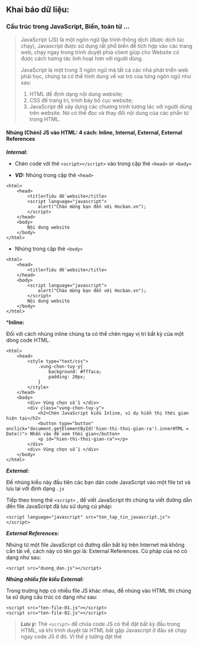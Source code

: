 ﻿## Khai báo dữ liệu:
### Cấu trúc trong JavaScript, Biến, toán tử ...

  

>JavaScript (JS) là một ngôn ngữ lập trình thông dịch (được dịch lúc chạy), Javascript được sử dụng rất phổ biến để tích hợp vào các trang web, chạy ngay trong trình duyệt phía client giúp cho Website có được cách tương tác linh hoạt hơn với người dùng.
>
>JavaScript là một trong 3 ngôn ngữ mà tất cả các nhà phát triển web phải học, chúng ta có thể hình dung về vai trò của từng ngôn ngữ như sau:
>1.  HTML để định dạng nội dung website;    
>2.  CSS để trang trí, trình bày bố cục website;    
>3.  JavaScript để xây dựng các chương trình tương tác với người dùng trên website. Nó có thể đọc và thay đổi nội dung của các phần tử trong HTML.
    

  
  

#### Nhúng (Chèn) JS vào HTML: 4 cách:  Inline, Internal, External, External References
    

***Internal:***

-   Chèn code với thẻ `<script></script>` vào trong cặp thẻ `<head>` or `<body>`
    
-   ***VD:*** Nhúng trong cặp thẻ `<head>`
    
````
<html>
	<head>
		<title>Tiêu đề website</title>
		<script language="javascript">
			alert("Chào mừng bạn đến với Hocban.vn");
		</script>
	</head>
	<body>
		Nội dung website
	</body>
</html>
````
-   Nhúng trong cặp thẻ `<body>`
    
````
<html>
	<head>
		<title>Tiêu đề website</title>
	</head>
	<body>
		<script language="javascript">
			alert("Chào mừng bạn đến với Hocban.vn");
		</script>
		Nội dung website
	</body>
</html>
````
***Inline:**

Đối với cách nhúng inline chúng ta có thể chèn ngay vị trí bất kỳ của một dòng code HTML.
````
<html>
	<head>
		<style type="text/css">
			.vung-chon-tuy-y{
				background: #fffaca;
				padding: 20px;
			}
		</style>
	</head>
	<body>
		<div> Vùng chọn số 1 </div>
		<div class="vung-chon-tuy-y">
			<h2>Chèn JavaScript kiểu Inline, ví dụ hiển thị thời gian hiện tại</h2>
			<button type="button" onclick="document.getElementById('hien-thi-thoi-gian-ra').innerHTML = Date()"> Nhấn vào để xem thời gian</button>
			<p id="hien-thi-thoi-gian-ra"></p>
		</div>
		<div> Vùng chọn số 1 </div>
	</body>
</html>
````
  

***External:***

Để nhúng kiểu này đầu tiên các bạn dán code JavaScript vào một file txt và lưu lại với định dạng `.js`

Tiếp theo trong thẻ `<script>` , để viết JavaScript thì chúng ta viết đường dẫn đến file JavaScript đã lưu sử dụng cú pháp:
````
<script language="javascript" src="ten_tap_tin_javascript.js"></script>
````

***External References:***

Nhúng từ một file JavaScript có đường dẫn bất kỳ trên Internet mà không cần tải về, cách này có tên gọi là: External References. Cú pháp của nó có dạng như sau:
````
<script src="duong_dan.js"></script>
````
***Nhúng nhiều file kiểu External:***

Trong trường hợp có nhiều file JS khác nhau, để nhúng vào HTML thì chúng ta sử dụng cấu trúc có dạng như sau:
````
<script src="ten-file-01.js"></script>
<script src="ten-file-02.js"></script>
````
>***Lưu ý:*** Thẻ `<script>` để chứa code JS có thể đặt bất kỳ đầu trong HTML, và khi trình duyệt tải HTML bắt gặp Javascript ở đâu sẽ chạy ngay code JS ở đó. Vì thế ý tưởng đặt thẻ <script> trong thẻ <body> và đặt ở cuối (gần thẻ đóng body) là rất tốt vì nó cải thiện tốc độ hiện thị trang (HTML tải xong thì chạy JS!).
#### Một số hàm cơ bản của JS:
#### document.write():
-   Hàm `document.write()` có thể sử dụng để xuất văn bản text thuần túy, mã HTML hoặc cả hai. Ví dụ định dạng văn bản viết ra bằng thẻ HTML <h1>
    
-  ***VD:***
    
````
<script>
	document.write("Hello World!"); // document.Writeln();
</script>
````
Ví dụ định dạng văn bản viết ra bằng thẻ HTML `<h1>`

`document.write("<h1>Hello World!</h1>");`

#### Hàm alert
    
-   Bạn có thể sử dụng hàm `alert()` để hiện thị một hộp thoại (popup) thông báo.
  ````  
  <script>  
	alert("Đây là một thông báo!");    
</script>
  ````  
#### Cấu trúc chương trình trong JS: gồm:

-   ***Biểu thức (expressions):*** là một tập hợp gồm các toán hạng và các toán tử.
    
-   ***Câu lệnh (statements):*** Các câu lệnh của javascript sẽ được đặt trong một cặp thẻ `<script>`. Các câu lệnh sẽ tuân thủ theo cú pháp(syntax) mà javascript đặt ra. Nếu bạn làm sai luật thì sẽ không thực hiện được.    
	Cú pháp cơ bản của ngôn ngữ [JavaScript](https://www.daipho.com/blogtag/javascript/) (JS), bao gồm các cách khai báo biến, các loại dữ liệu và cách viết mã lệnh.
	Cú pháp của [JavaScript](https://www.daipho.com/blogtag/javascript/) phần lớn được vay mượn từ Java

-   ***Từ khóa (keywords):***
    
-   ***Biến số (Variables):*** 2 cách khai báo:
    

![](https://lh4.googleusercontent.com/-DeA5tbXUZAue9ykP8ONLJIfEfeuahZz1_rMl-ViVjMqIcRTNJijlc-lrQRJrn1AP0foGSgZzj8FG6aF8MYGK7gSZyq93dCPJ34PAFKC50198VpO7nDY0PgJxaGvcUEDg-TkNWLoQxj7iaLcQ6Q)

>***Sự khác nhau giữa var và le :***
>-   var cho phép khai báo lại, let thì biến chỉ được khai báo 1 lần, nếu cố tình khai báo lần tiếp theo sẽ bị lỗi.   
>-   let thì phạm vi hiệu lực trong khối {} nó khai báo, var thì hiệu lực toàn cục (xem [Khối lệnh Javascript](https://xuanthulab.net/cau-lenh-dieu-kien-va-vong-lap-trong-javascript.html))
    

- ***Phạm vi của biến:***

	-   Cục bộ (local) - biến chỉ có hiệu lực trong hàm (khối) nó khai báo - ra khỏi hàm hết hiệu lực
    
	-   Toàn cục (global) - biến có hiệu lực toàn code, có thể truy cập ở bất kỳ đâu. Biến này không khai báo trong một hàm, mà khai báo bên ngoài.    

	Khi khai báo biến có thể không cần thiết phải gán giá trị cho nó. Khi biến khai báo mà không gán giá trị thì nó có giá trị là undefined

>Chú ý: Các dòng lệnh JS ngăn cách bởi dấu chấm phẩy `;`

>Cách đặt tên biến:
>	-   Bắt đầu bằng ký tự chữ hoặc _ hoặc $. Tiếp theo là chuỗi các ký tự chữ, số, gạch dưới, dollar    
>	-   Không được bắt đầu bằng số    
>	-   Không được chứa các ký hiệu toán học, logic ví dụ *, +    
>	-   Không được chứa khoảng trắng
    

- ***Hằng:*** Hằng số được khai báo và phải khởi tạo ngay với từ khóa `const`, sau khi khai báo và gán thì giá trị không thay đổi được nữa (cố tình thay đổi sẽ lỗi)

![](https://lh4.googleusercontent.com/zF1Dq7wnbSKMKd1HK96MdY6wqDWQClIzLN1TvIQbRqDS1f2QZhFmAxo-O9lbpM_QlK2Rm2Sp3W4el1nZkgMDApeqpFt6yG21GuO1Hemo4kIvn-5YXX2UDyi-hciXgYj_PVtm9nW-5VEiYs-9Jcs)

***Biến cẩu (Variable hoisting):***

Một điều khác về các biến trong [JavaScript](https://www.daipho.com/blogtag/javascript/) là có thể tham chiếu đến một biến được khai báo sau, mà không mắc phải một ngoại lệ. Khái niệm này được gọi là [cẩu](https://www.daipho.com/blog/cu-phap-lap-trinh-javascript-phan-1/#bien-cau) (hoisting); các biến trong JavaScript theo nghĩa “hoisted” hoặc được nâng lên đầu của hàm hoặc câu lệnh. Tuy nhiên, các biến chưa được khởi tạo sẽ trả về giá trị undefined.

***VD:***

![](https://lh3.googleusercontent.com/UsKtlW-uOwQ1MrDXbwkifLrLaVgEOLSs8JfI3ihByAD-mrEYMA6snfnw5IHRFhCbw64WDAUvUguN6TUVhkk0KhkdBkLDJka58-pi468NTFcR4lekJjGlMmE8SCuBAgwJ3cAfvYwYtB0UfYWj9U0)

Sẽ tương đương:
````
var hoist; \\ hoist mới được khai báo nên giá trị của hoist là undefined.
console.log(hoist);
var hoist = 500;
````
Cơ chế Hoisting của Javasript đã đưa khai báo biến lên trên cùng.
=> VD trên trả về undefined

***Kiểu dữ liệu trong JS:***

- Kiểu dữ liệu nguyên thủy:

	-   Number: Kiểu dữ liệu number trong JavaScript có thể xem là kiểu tổng hợp của int, float, double, … trong các ngôn ngữ lập trình khác. Hiểu đơn giản number là kiểu dữ liệu số, số nguyên, số thực,… đều là kiểu số cả.
    
		````
		let  number1 = 10;
		// Gán giá trị number1 = 10, number1 là kiểu number.
		let  number2 = 10.05;
		document.writeln(number1);
		// Hiển thị number1 ra trình duyệt.
		document.writeln(number2);
		// Hiển thị numbwer2 ra trình duyệt.
		document.writeln(number1 + number2);
		//Hiển thị tổng của hai số ra trình duyệt.
		````

	-   String: là các text như “Các kiểu dữ liệu trong JavaScript”, text có thể có một hoặc nhiều ký tự, cho phép bạn sử dụng cả ngoặc đơn và ngoặc kép để biểu diễn nó.
    
		VD tạo file .js và có đoạn code sau:
    
		````
		let  name = 'NIIT - ICT Hà Nội'; // Chuỗi trong dấu ngoặc đơn.
		let  action = ' hướng dẫn học ';
		let  JS = "JavaScript"; //Chuỗi trong dấu nháy kép.
		````
	-   Boolean: chỉ có 2 giá trị là true hoặc false.
    

	-   Undefine: là các giá trị không xác định. Trong JavaScript, khi một biến được khai báo mà không gắn với bất kỳ giá trị nào thì biến đó gọi là kiểu dữ liệu undefined, giá trị cũng là undefined luôn.
    
		````
		// Biến này chưa đượcgán giá trị
		// Do đó nó chứa giá trị mặc định là undefined
		let  undef;
		// Kiểu dữ liệu của nó lúc này là undefined
		document.write(typeof  undef);
		// Kết quả: undefined
		````
	-   Null: đơn giản là không có giá trị nào cả.
    

>Phân biệt Null và Undefine:
>-   Một biến được khai báo mà không gán giá trị khởi tạo thì JavaScript sẽ đặt cho nó giá trị mặc định là undefined, kiểu dữ liệu cũng là undefined.    
>-   Khi bạn kiểm tra kiểu dữ liệu bằng từ khóa typeof thì sẽ ra kiểu dữ liệu và undefined. Còn với null, nó có nghĩa là không có gì. Nhưng sự khác biệt là mặc dù biến đó không có giá trị nhưng kiểu dữ liệu của nó là object.
    

- Kiểu dữ liệu không nguyên thủy (tham chiếu):

	-   Object: Thể hiện một đối tượng và các thuộc tính có thể truy cập đến.
	-   Array: Nhóm các giá trị giống nhau.
	-   RegExp: Biểu thức chính quy.
    

#### Toán tử

>Toán tử gán, logic, số học, so sánh, toán tử điều kiện đều giống như các ngôn ngữ khác

![](https://lh3.googleusercontent.com/XNChvTWpWDPJ88uqWP5snoJm6ziSi_FpByQB-Qm1suAfc2TfxRWKcq7VZBQGJx-MNO_fYRxh64hLvr3AuUvW2B_ITsLD7htNpmm60TIcUkHW-pWOA1d0X9ce85FOUv1Lc7Ik3WelHQcyJxZqxEY)

![](https://lh3.googleusercontent.com/GMgFiC4LLNz5JQ1qfcbl63gLsvtwM8vArEvK2VnyR8eG6PpwqApuKSeQdKm-VQ_cuZp5QwGPLXEQsl3rybLHlvBynai70cskDAtT_l_3t0y1KfjO2z0FV9Bi1vpNc1JxIjGVGjkxMFltxVqhrus)
````
var x =  10  +  5;
document.write(x);
// In ra: 15
Có thể sử dụng nhiều số hạng:
var x =  10;
var y = x +  5  +  22  +  45  +  6548;
document.write(y);
//In ra : 6630
````
![](https://lh4.googleusercontent.com/WWB1GjaDtwrZPMnzGYC_zGTk_ILGgN7RDuwNWfBglN11CD79CWBxvMOkK2UW76dZDjlEfeNVtg7ILJO9W1OBHNQlhuJlIXwP4V6TPp7UuLKawmppT91q7JA6TTpaT32-Pi8fIdsgeqJmRSyVOKQ)

![](https://lh5.googleusercontent.com/KXlTJxk3F4bAnlZSqtODvbVwXjdXbGhyaKF0Mc9y-BiUMSwQ6_qQ9YYU92oGOkdha02yOMKrn0s-rc-kADG9sxknp_X4AL5D8R0d1W-0MLggqFFtldwe9M-9CzJxEZKSZPdj5hP8rO2nnbdkW2I)
````
var a =  (4  >  2)  &&  (10  <  15);
//a nhận giá trị false: vì 4 > 2 là true, 10 < 15 là false;
//a = true && false;
````
Toán tử điều kiện:

`variable = (condition) ? value1: value2;`

 Toán tử với chuỗi:
- Toán tử với chuỗi sử dụng nhiều là nối hai chuỗi lại với nhau, sử dụng toán tử + để nối. Lưu ý toán tử này có thể nối số vào chuỗi.

- Bạn có thể đưa vào chuỗi nằm giữa dấu `` (không phải '' hay ""), trong chuỗi đó có thể chèn biểu thức với ký hiệu ${biểu-thức}
	````
	let tb =  \`Hai nhân hai là ${2*2}`;
	let name =  "XuanThuLab";
	let msg =  \`Xin chao ${name}`;
	console.log(tb);
	console.log(msg);
	````
Toán tử typeof:

- Toán tử typeof trả về kiểu dữ liệu cần kiểm tra của một biến, một giá trị.

![](https://lh5.googleusercontent.com/jcHkzU6amlTtYlTVuzO60R-7cS4lQHnxG_F03Tf4G8nMv5QcwYB9wEaJ6aH3CKT0u2cpr1Sw2sp7PqOu10aeX_ZFv8cL1yp2HoJzfJr-E4T1wNmOXwy_0i3sIeBrvBznPISa4LHCC7Gq3BH0u08)
